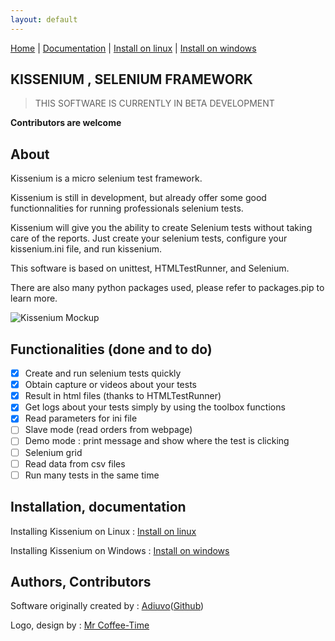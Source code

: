 ```yaml
---
layout: default
---
```


[Home](index.html) | [Documentation](documentation.html) | [Install on linux](install-on-linux.html) | [Install on windows](install-on-windows.html)

## KISSENIUM , SELENIUM FRAMEWORK

> THIS SOFTWARE IS CURRENTLY IN BETA DEVELOPMENT

**Contributors are welcome**

## About

Kissenium is a micro selenium test framework.

Kissenium is still in development, but already offer some good functionnalities for running professionals selenium tests.

Kissenium will give you the ability to create Selenium tests without taking care of the reports. Just create your selenium tests, configure your kissenium.ini file, and run kissenium.

This software is based on unittest, HTMLTestRunner, and Selenium.

There are also many python packages used, please refer to packages.pip to learn more.

![Kissenium Mockup](/assets/images/kissenium-mockup.jpg)

## Functionalities (done and to do)

* [x] Create and run selenium tests quickly
* [x] Obtain capture or videos about your tests
* [x] Result in html files (thanks to HTMLTestRunner)
* [x] Get logs about your tests simply by using the toolbox functions
* [x] Read parameters for ini file
* [ ] Slave mode (read orders from webpage)
* [ ] Demo mode : print message and show where the test is clicking
* [ ] Selenium grid
* [ ] Read data from csv files
* [ ] Run many tests in the same time

## Installation, documentation

Installing Kissenium on Linux : [Install on linux](install-on-linux.html) 

Installing Kissenium on Windows : [Install on windows](install-on-windows.html)

## Authors, Contributors

Software originally created by : [Adiuvo](https://www.adiuvo.fr)([Github](https://github.com/AdiuvoDotFr/Kissenium))

Logo, design by : [Mr Coffee-Time](http://www.coffee-time.fr/)